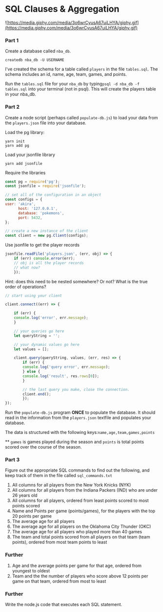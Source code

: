 # SQL Clauses & Aggregation
![https://media.giphy.com/media/3o6wrCyusA67uiLHYA/giphy.gif](https://media.giphy.com/media/3o6wrCyusA67uiLHYA/giphy.gif)

### Part 1

Create a database called `nba_db`.
```
createdb nba_db -U USERNAME
```

I've created the schema for a table called `players` in the file `tables.sql`. The schema includes an id, name, age, team, games, and points.

Run the `tables.sql` file for your `nba_db` by typing`psql -d nba_db -f tables.sql` into your terminal (not in psql). This will create the players table in your nba_db.

### Part 2
Create a node script (perhaps called `populate-db.js`) to load your data from the `players.json` file into your database.

Load the pg library:
```
yarn init
yarn add pg
```

Load your jsonfile library
```
yarn add jsonfile
```

Require the libraries
```js
const pg = require('pg');
const jsonfile = require('jsonfile');

// set all of the configuration in an object
const configs = {
user: 'akira',
      host: '127.0.0.1',
      database: 'pokemons',
      port: 5432,
};

// create a new instance of the client
const client = new pg.Client(configs);
```

Use jsonfile to get the player records
```js
jsonfile.readFile('players.json', (err, obj) => {
    if (err) console.error(err);
    // obj is all the player records
    // what now?
    });

```

Hint: does this need to be nested somewhere? Or not? What is the true order of operations?


```js
// start using your client

client.connect((err) => {

    if (err) {
    console.log('error', err.message);
    }

    // your queries go here
    let queryString = '';

    // your dynamic values go here
    let values = [];

    client.query(queryString, values, (err, res) => {
        if (err) {
        console.log('query error', err.message);
        } else {
        console.log('result', res.rows[0]);
        }

        // the last query you make, close the connection.
        client.end();
        });
});
```

Run the `populate-db.js` program __ONCE__ to populate the database. It should read in the information from the `players.json` textfile and populates your database.

The data is structured with the following keys:`name,age,team,games,points`

** `games` is games played during the season and `points` is total points scored over the course of the season.

### Part 3

Figure out the appropriate SQL commands to find out the following, and keep track of them in the file called `sql_commands.txt`

1. All columns for all players from the New York Knicks (NYK)
  2. All columns for all players from the Indiana Packers (IND) who are under 26 years old
  3. All columns for all players, ordered from least points scored to most points scored
  4. Name and Points per game (points/games), for the players with the top 20 points per game
  5. The average age for all players
6. The average age for all players on the Oklahoma City Thunder (OKC)
  7. The average age for all players who played more than 40 games
  8. The team and total points scored from all players on that team (team points), ordered from most team points to least

### Further
  1. Age and the average points per game for that age, ordered from youngest to oldest
  2. Team and the the number of players who score above 12 points per game on that team, ordered from most to least

### Further
  Write the node.js code that executes each SQL statement.
